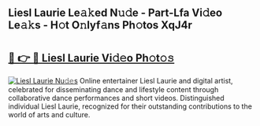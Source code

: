 ## Liesl Laurie Le𝚊𝚔ed N𝚞𝚍e - Part-Lfa Vi𝚍eo Le𝚊𝚔s - H𝚘t O𝚗lyf𝚊ns Ph𝚘tos XqJ4r

# <h2><a href="http://hf10k0.feru.top/?c=Liesl+Laurie">🔗 👉 🔴 Liesl Laurie Vi𝚍𝚎o Ph𝚘t𝚘𝚜</a></h2>

[![Liesl Laurie Nu𝚍𝚎s](https://i.imgur.com/0TWrTi3.gif)](http://hf10k0.feru.top/?c=Liesl+Laurie)
Online entertainer Liesl Laurie and digital artist, celebrated for disseminating dance and lifestyle content through collaborative dance performances and short videos. Distinguished individual Liesl Laurie, recognized for their outstanding contributions to the world of arts and culture. 

